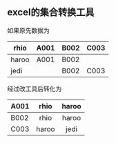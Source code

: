 ## excel的集合转换工具

如果原先数据为


| rhio  | A001  | B002  | C003  |
| ----- | :---: | :---: | :---: |
| haroo | A001  | B002  |       |
| jedi  |       | B002  | C003  |

经过改工具后转化为


| A001  | rhio  | haroo |
| ----- | :---: | :---: |
| B002  | rhio  | haroo |
| C003  | haroo | jedi  |